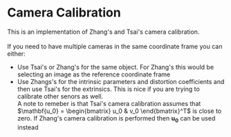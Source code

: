 # Camera Calibration

This is an implementation of Zhang's and Tsai's camera calibration.\
\
If you need to have multiple cameras in the same coordinate frame you can either:
- Use Tsai's or Zhang's for the same object. For Zhang's this would be selecting an image as the reference coordinate frame
- Use Zhangs's for the intrinsic parameters and distortion coefficients and then use Tsai's for the extrinsics. This is nice if you are trying to calibrate other senors as well. 
\
A note to remeber is that Tsai's camera calibration assumes that $\mathbf{u_0} = \begin{bmatrix} u_0 & v_0 \end{bmatrix}^T$ is close to zero. If Zhang's camera calibration is performed then $\mathbf{u_0}$ can be used instead

